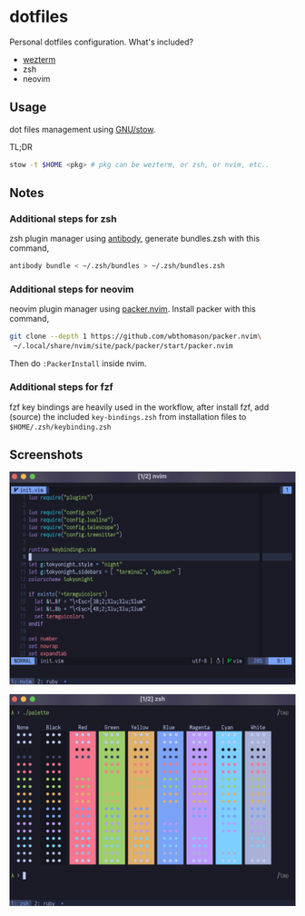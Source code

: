 # dotfiles

Personal dotfiles configuration. What's included?
- [wezterm](https://wezfurlong.org/wezterm/)
- zsh
- neovim

## Usage

dot files management using [GNU/stow](https://www.gnu.org/software/stow/).

TL;DR

```sh
stow -t $HOME <pkg> # pkg can be wezterm, or zsh, or nvim, etc..
```

## Notes

### Additional steps for zsh

zsh plugin manager using [antibody](https://getantibody.github.io/), generate bundles.zsh with this command,

```sh
antibody bundle < ~/.zsh/bundles > ~/.zsh/bundles.zsh
```

### Additional steps for neovim

neovim plugin manager using [packer.nvim](https://github.com/wbthomason/packer.nvim). Install packer with this command,

```sh
git clone --depth 1 https://github.com/wbthomason/packer.nvim\
 ~/.local/share/nvim/site/pack/packer/start/packer.nvim
```

Then do `:PackerInstall` inside nvim.

### Additional steps for fzf

fzf key bindings are heavily used in the workflow, after install fzf, add (source) the included `key-bindings.zsh` from installation files to `$HOME/.zsh/keybinding.zsh`

## Screenshots

![nvim](assets/nvim.png)

![term](assets/term.png)
